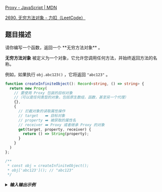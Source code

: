 [Proxy - JavaScript | MDN](https://developer.mozilla.org/zh-CN/docs/Web/JavaScript/Reference/Global_Objects/Proxy)

[2690. 无穷方法对象 - 力扣（LeetCode）](https://leetcode.cn/problems/infinite-method-object/description/)



<h2 id="EC1bC">题目描述</h2>
请你编写一个函数，返回一个 **无穷方法对象** 。

**无穷方法对象** 被定义为一个对象，它允许您调用任何方法，并始终返回方法的名称。

例如，如果执行 `obj.abc123()` ，它将返回 `"abc123"` 。



```typescript
function createInfiniteObject(): Record<string, () => string> {
  return new Proxy(
    // 要使用 Proxy 包装的目标对象
    //（可以是任何类型的对象，包括原生数组，函数，甚至另一个代理）
    {}, 
    {
      // 拦截对象的读取属性操作
      // target   ➡️ 目标对象
      // property ➡️ 被获取的属性名
      // receiver ➡️ Proxy 或者继承 Proxy 的对象
      get(target, property, receiver) {
        return () => String(property);
      }
    }
  )
};

/**
 * const obj = createInfiniteObject();
 * obj['abc123'](); // "abc123"
 */
```



<details class="lake-collapse"><summary id="uadd10fc9"><strong><em><span class="ne-text">输入输出示例</span></em></strong></summary><p id="ud86df498" class="ne-p"><span class="ne-text">示例 1：</span></p><pre data-language="plain" id="u1euH" class="ne-codeblock language-plain"><code>输入：method = &quot;abc123&quot;
输出：&quot;abc123&quot;
解释：
const obj = createInfiniteObject();
obj['abc123'](); // &quot;abc123&quot;
返回的字符串应始终与方法名称匹配。</code></pre><p id="u03e7512c" class="ne-p"><span class="ne-text">示例 2：</span></p><pre data-language="plain" id="V5VEX" class="ne-codeblock language-plain"><code>输入：method = &quot;.-qw73n|^2It&quot;
输出：&quot;.-qw73n|^2It&quot;
解释：返回的字符串应始终与方法名称匹配。</code></pre></details>
